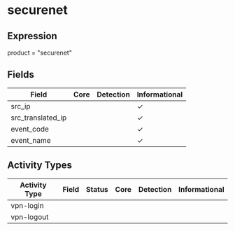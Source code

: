securenet
=========

Expression
----------

product = "securenet"

Fields
------

| Field             | Core | Detection | Informational |
| ----------------- | ---- | --------- | ------------- |
| src_ip            |      |           | &#10003;      |
| src_translated_ip |      |           | &#10003;      |
| event_code        |      |           | &#10003;      |
| event_name        |      |           | &#10003;      |

Activity Types
--------------

| Activity Type | Field | Status | Core | Detection | Informational |
| ------------- | ----- | ------ | ---- | --------- | ------------- |
| vpn-login     |       |        |      |           |               |
| vpn-logout    |       |        |      |           |               |

